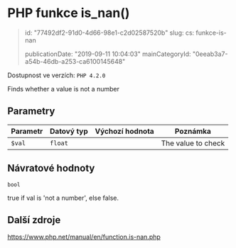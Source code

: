 PHP funkce is_nan()
===================

> id: "77492df2-91d0-4d66-98e1-c2d02587520b"
> slug:
> 	cs: funkce-is-nan
>
> publicationDate: "2019-09-11 10:04:03"
> mainCategoryId: "0eeab3a7-a54b-46db-a253-ca6100145648"

Dostupnost ve verzích: `PHP 4.2.0`

Finds whether a value is not a number


Parametry
--------------

| Parametr | Datový typ | Výchozí hodnota | Poznámka |
|-----|-----|-----|-----|
| `$val` | `float` |  | The value to check |


Návratové hodnoty
----------------

`bool`

true if val is 'not a number',
else false.

Další zdroje
------------

https://www.php.net/manual/en/function.is-nan.php

